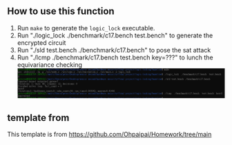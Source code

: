 ## How to use this function
1. Run `make` to generate the `logic_lock` executable.
2. Run "./logic_lock  ./benchmark/c17.bench  test.bench" to generate the encrypted circuit 
3. Run "./sld test.bench ./benchmark/c17.bench" to pose the sat attack 
4. Run "./lcmp  ./benchmark/c17.bench  test.bench  key=???" to lunch the equivariance checking
![balabala](./source/image.png)

## template from 
This template is from https://github.com/Ohpaipai/Homework/tree/main